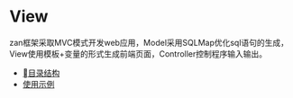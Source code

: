 # View

zan框架采取MVC模式开发web应用，Model采用SQLMap优化sql语句的生成，View使用模板+变量的形式生成前端页面，Controller控制程序输入输出。

* [目录结构](view/mu-lu-jie-gou.md)
* [使用示例](view/shi-yong-shi-li.md)



